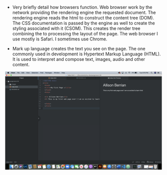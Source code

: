  - Very briefly detail how browsers function. Web browser work by the network providing the rendering engine the requested document. The rendering engine reads the html to construct the content tree (DOM). The CSS documentation is passed by the engine as well to create the styling associated with it (CSOM). This creates the render tree combining the to processing the layout of the page. The web browser I use mostly is Safari. I sometimes use Chrome.

 - Mark up language creates the text you see on the page. The one commonly used in development is Hypertext Markup Language (HTML). It is used to interpret and compose text, images, audio and other content.

 ![assignment04-screenshot](images/assignment04-screenshot.png)
